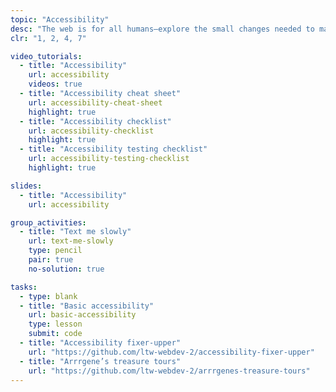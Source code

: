 ```yaml
---
topic: "Accessibility"
desc: "The web is for all humans—explore the small changes needed to make that a reality."
clr: "1, 2, 4, 7"

video_tutorials:
  - title: "Accessibility"
    url: accessibility
    videos: true
  - title: "Accessibility cheat sheet"
    url: accessibility-cheat-sheet
    highlight: true
  - title: "Accessibility checklist"
    url: accessibility-checklist
    highlight: true
  - title: "Accessibility testing checklist"
    url: accessibility-testing-checklist
    highlight: true

slides:
  - title: "Accessibility"
    url: accessibility

group_activities:
  - title: "Text me slowly"
    url: text-me-slowly
    type: pencil
    pair: true
    no-solution: true

tasks:
  - type: blank
  - title: "Basic accessibility"
    url: basic-accessibility
    type: lesson
    submit: code
  - title: "Accessibility fixer-upper"
    url: "https://github.com/ltw-webdev-2/accessibility-fixer-upper"
  - title: "Arrrgene’s treasure tours"
    url: "https://github.com/ltw-webdev-2/arrrgenes-treasure-tours"
---
```

